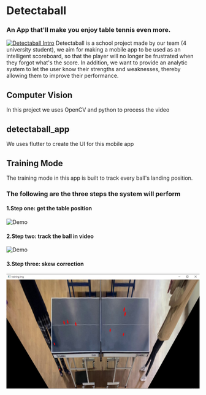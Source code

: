 # Detectaball 
### An App that'll make you enjoy table tennis even more.
[![Detectaball Intro](https://www.youtube.com/watch?v=P4hCXZWE8PI/0.jpg)](https://www.youtube.com/watch?v=P4hCXZWE8PI)
Detectaball is a school project made by our team (4 university student), we aim for making a mobile app to be used as an intelligent scoreboard, so that the player will no longer be frustrated when they forgot what's the score. In addition, we want to provide an analytic system to let the user know their strengths and weaknesses, thereby allowing them to improve their performance.

## Computer Vision
In this project we uses OpenCV and python to process the video
## detectaball_app
We uses flutter to create the UI for this mobile app

## Training Mode
The training mode in this app is built to track every ball's landing position.
### The following are the three steps the system will perform
#### 1.Step one: get the table position
![Demo](Computer%20Vision/gif/table_tennis_gettable_demo.gif)
#### 2.Step two: track the ball in video
![Demo](Computer%20Vision/gif/table_tennis_getTrainingData_demo_Trim.gif)
#### 3.Step three: skew correction
![Demo](Computer%20Vision/img/trainingMode-result.jpg)